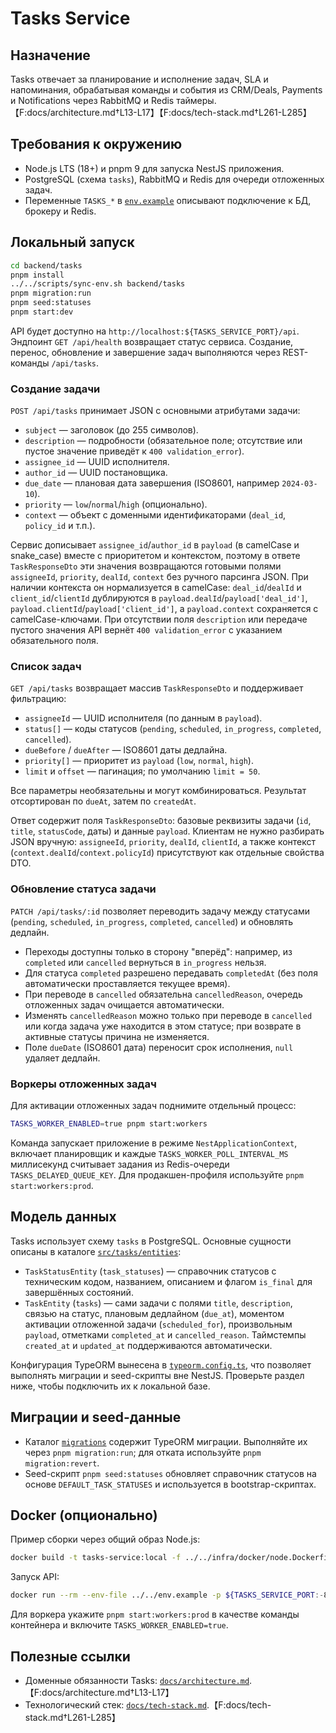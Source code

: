 # Tasks Service

## Назначение
Tasks отвечает за планирование и исполнение задач, SLA и напоминания, обрабатывая команды и события из CRM/Deals, Payments и Notifications через RabbitMQ и Redis таймеры.【F:docs/architecture.md†L13-L17】【F:docs/tech-stack.md†L261-L285】

## Требования к окружению
- Node.js LTS (18+) и pnpm 9 для запуска NestJS приложения.
- PostgreSQL (схема `tasks`), RabbitMQ и Redis для очереди отложенных задач.
- Переменные `TASKS_*` в [`env.example`](../../env.example) описывают подключение к БД, брокеру и Redis.

## Локальный запуск
```bash
cd backend/tasks
pnpm install
../../scripts/sync-env.sh backend/tasks
pnpm migration:run
pnpm seed:statuses
pnpm start:dev
```

API будет доступно на `http://localhost:${TASKS_SERVICE_PORT}/api`. Эндпоинт `GET /api/health` возвращает статус сервиса. Создание, перенос, обновление и завершение задач выполняются через REST-команды `/api/tasks`.

### Создание задачи
`POST /api/tasks` принимает JSON с основными атрибутами задачи:

- `subject` — заголовок (до 255 символов).
- `description` — подробности (обязательное поле; отсутствие или пустое значение приведёт к `400 validation_error`).
- `assignee_id` — UUID исполнителя.
- `author_id` — UUID постановщика.
- `due_date` — плановая дата завершения (ISO8601, например `2024-03-10`).
- `priority` — `low`/`normal`/`high` (опционально).
- `context` — объект с доменными идентификаторами (`deal_id`, `policy_id` и т.п.).

Сервис дописывает `assignee_id`/`author_id` в `payload` (в camelCase и snake_case) вместе с приоритетом и контекстом, поэтому
в ответе `TaskResponseDto` эти значения возвращаются готовыми полями `assigneeId`, `priority`, `dealId`, `context` без ручного
парсинга JSON. При наличии контекста он нормализуется в camelCase: `deal_id`/`dealId` и `client_id`/`clientId` дублируются в
`payload.dealId`/`payload['deal_id']`, `payload.clientId`/`payload['client_id']`, а `payload.context` сохраняется с camelCase-ключами. При отсутствии поля `description` или передаче пустого значения API вернёт `400 validation_error` с указанием обязательного поля.

### Список задач
`GET /api/tasks` возвращает массив `TaskResponseDto` и поддерживает фильтрацию:

- `assigneeId` — UUID исполнителя (по данным в `payload`).
- `status[]` — коды статусов (`pending`, `scheduled`, `in_progress`, `completed`, `cancelled`).
- `dueBefore` / `dueAfter` — ISO8601 даты дедлайна.
- `priority[]` — приоритет из `payload` (`low`, `normal`, `high`).
- `limit` и `offset` — пагинация; по умолчанию `limit = 50`.

Все параметры необязательны и могут комбинироваться. Результат отсортирован по `dueAt`, затем по `createdAt`.

Ответ содержит поля `TaskResponseDto`: базовые реквизиты задачи (`id`, `title`, `statusCode`, даты) и данные `payload`.
Клиентам не нужно разбирать JSON вручную: `assigneeId`, `priority`, `dealId`, `clientId`, а также контекст
(`context.dealId`/`context.policyId`) присутствуют как отдельные свойства DTO.

### Обновление статуса задачи
`PATCH /api/tasks/:id` позволяет переводить задачу между статусами (`pending`, `scheduled`, `in_progress`, `completed`, `cancelled`) и обновлять дедлайн.

- Переходы доступны только в сторону "вперёд": например, из `completed` или `cancelled` вернуться в `in_progress` нельзя.
- Для статуса `completed` разрешено передавать `completedAt` (без поля автоматически проставляется текущее время).
- При переводе в `cancelled` обязательна `cancelledReason`, очередь отложенных задач очищается автоматически.
- Изменять `cancelledReason` можно только при переводе в `cancelled` или когда задача уже находится в этом статусе; при возврате в активные статусы причина не изменяется.
- Поле `dueDate` (ISO8601 дата) переносит срок исполнения, `null` удаляет дедлайн.

### Воркеры отложенных задач
Для активации отложенных задач поднимите отдельный процесс:

```bash
TASKS_WORKER_ENABLED=true pnpm start:workers
```

Команда запускает приложение в режиме `NestApplicationContext`, включает планировщик и каждые `TASKS_WORKER_POLL_INTERVAL_MS` миллисекунд считывает задания из Redis-очереди `TASKS_DELAYED_QUEUE_KEY`. Для продакшен-профиля используйте `pnpm start:workers:prod`.

## Модель данных
Tasks использует схему `tasks` в PostgreSQL. Основные сущности описаны в каталоге [`src/tasks/entities`](src/tasks/entities/):

- `TaskStatusEntity` (`task_statuses`) — справочник статусов с техническим кодом, названием, описанием и флагом `is_final` для завершённых состояний.
- `TaskEntity` (`tasks`) — сами задачи с полями `title`, `description`, связью на статус, плановым дедлайном (`due_at`), моментом активации отложенной задачи (`scheduled_for`), произвольным `payload`, отметками `completed_at` и `cancelled_reason`. Таймстемпы `created_at` и `updated_at` поддерживаются автоматически.

Конфигурация TypeORM вынесена в [`typeorm.config.ts`](typeorm.config.ts), что позволяет выполнять миграции и seed-скрипты вне NestJS. Проверьте раздел ниже, чтобы подключить их к локальной базе.

## Миграции и seed-данные
- Каталог [`migrations`](migrations/) содержит TypeORM миграции. Выполняйте их через `pnpm migration:run`; для отката используйте `pnpm migration:revert`.
- Seed-скрипт `pnpm seed:statuses` обновляет справочник статусов на основе `DEFAULT_TASK_STATUSES` и используется в bootstrap-скриптах.

## Docker (опционально)
Пример сборки через общий образ Node.js:

```bash
docker build -t tasks-service:local -f ../../infra/docker/node.Dockerfile .
```

Запуск API:

```bash
docker run --rm --env-file ../../env.example -p ${TASKS_SERVICE_PORT:-8086}:8086 tasks-service:local pnpm start:prod
```

Для воркера укажите `pnpm start:workers:prod` в качестве команды контейнера и включите `TASKS_WORKER_ENABLED=true`.

## Полезные ссылки
- Доменные обязанности Tasks: [`docs/architecture.md`](../../docs/architecture.md#1-общая-структура-сервисов).【F:docs/architecture.md†L13-L17】
- Технологический стек: [`docs/tech-stack.md`](../../docs/tech-stack.md#tasks).【F:docs/tech-stack.md†L261-L285】
